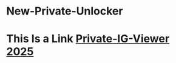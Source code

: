 # New-Private-Unlocker
# This Is a Link [Private-IG-Viewer 2025](https://www.linkedin.com/pulse/free-instagram-private-account-viewer-rtrpe/)
